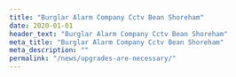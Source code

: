 ```yaml
---
title: "Burglar Alarm Company Cctv Bean Shoreham"
date: 2020-01-01
header_text: "Burglar Alarm Company Cctv Bean Shoreham"
meta_title: "Burglar Alarm Company Cctv Bean Shoreham"
meta_description: ""
permalink: "/news/upgrades-are-necessary/"
---
```



